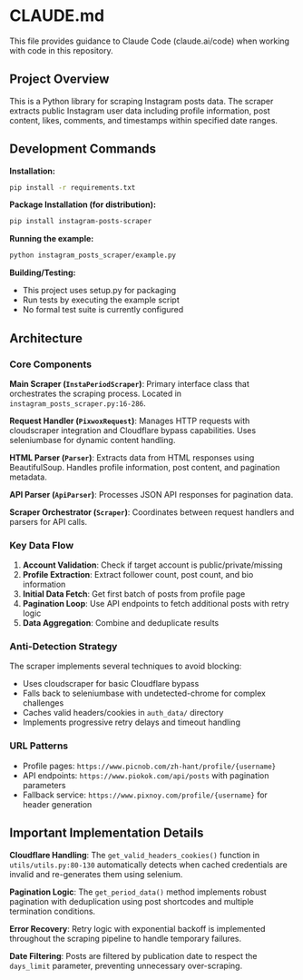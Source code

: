 # CLAUDE.md

This file provides guidance to Claude Code (claude.ai/code) when working with code in this repository.

## Project Overview

This is a Python library for scraping Instagram posts data. The scraper extracts public Instagram user data including profile information, post content, likes, comments, and timestamps within specified date ranges.

## Development Commands

**Installation:**
```bash
pip install -r requirements.txt
```

**Package Installation (for distribution):**
```bash
pip install instagram-posts-scraper
```

**Running the example:**
```bash
python instagram_posts_scraper/example.py
```

**Building/Testing:**
- This project uses setup.py for packaging
- Run tests by executing the example script
- No formal test suite is currently configured

## Architecture

### Core Components

**Main Scraper (`InstaPeriodScraper`)**: Primary interface class that orchestrates the scraping process. Located in `instagram_posts_scraper.py:16-286`.

**Request Handler (`PixwoxRequest`)**: Manages HTTP requests with cloudscraper integration and Cloudflare bypass capabilities. Uses seleniumbase for dynamic content handling.

**HTML Parser (`Parser`)**: Extracts data from HTML responses using BeautifulSoup. Handles profile information, post content, and pagination metadata.

**API Parser (`ApiParser`)**: Processes JSON API responses for pagination data.

**Scraper Orchestrator (`Scraper`)**: Coordinates between request handlers and parsers for API calls.

### Key Data Flow

1. **Account Validation**: Check if target account is public/private/missing
2. **Profile Extraction**: Extract follower count, post count, and bio information  
3. **Initial Data Fetch**: Get first batch of posts from profile page
4. **Pagination Loop**: Use API endpoints to fetch additional posts with retry logic
5. **Data Aggregation**: Combine and deduplicate results

### Anti-Detection Strategy

The scraper implements several techniques to avoid blocking:
- Uses cloudscraper for basic Cloudflare bypass
- Falls back to seleniumbase with undetected-chrome for complex challenges  
- Caches valid headers/cookies in `auth_data/` directory
- Implements progressive retry delays and timeout handling

### URL Patterns

- Profile pages: `https://www.picnob.com/zh-hant/profile/{username}`
- API endpoints: `https://www.piokok.com/api/posts` with pagination parameters
- Fallback service: `https://www.pixnoy.com/profile/{username}` for header generation

## Important Implementation Details

**Cloudflare Handling**: The `get_valid_headers_cookies()` function in `utils/utils.py:80-130` automatically detects when cached credentials are invalid and re-generates them using selenium.

**Pagination Logic**: The `get_period_data()` method implements robust pagination with deduplication using post shortcodes and multiple termination conditions.

**Error Recovery**: Retry logic with exponential backoff is implemented throughout the scraping pipeline to handle temporary failures.

**Date Filtering**: Posts are filtered by publication date to respect the `days_limit` parameter, preventing unnecessary over-scraping.